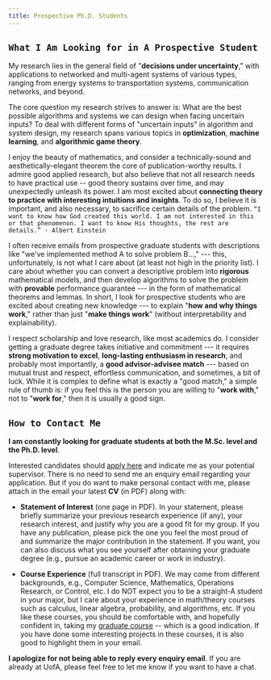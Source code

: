 ```yaml
---
title: Prospective Ph.D. Students
---
```


## `What I Am Looking for in A Prospective Student`

My research lies in the general field of "**decisions under uncertainty**," with applications to networked and multi-agent systems of various types, ranging from energy systems to transportation systems,  communication networks, and beyond. 

The core question my research strives to answer is: What are the best possible algorithms and systems we can design when facing uncertain inputs? To deal with different forms of "uncertain inputs" in algorithm and system design, my research spans various topics in **optimization**, **machine learning**, and **algorithmic game theory**.  

I enjoy the beauty of mathematics, and consider a technically-sound and aesthetically-elegant theorem the core of publication-worthy results. I admire good applied research, but also believe that not all research needs to have practical use -- good theory sustains over time, and may unexpectedly unleash its power. I am most excited about **connecting theory to practice with interesting intuitions and insights**. To do so, I believe it is important, and also necessary, to sacrifice certain details of the problem.  `“I want to know how God created this world. I am not interested in this or that phenomenon. I want to know His thoughts, the rest are details.” - Albert Einstein`

I often receive emails from prospective graduate students with descriptions like "we've implemented method A to solve problem B...,"  --- this, unfortunately, is not what I care about (at least not high in the priority list). I care about whether you can convert a descriptive problem into **rigorous** mathematical models, and then develop algorithms to solve the problem with **provable** performance guarantee --- in the form of mathematical theorems and lemmas. In short, I look for prospective students who are excited about creating new knowledge --- to explain "**how and why things work**," rather than just "**make things work**" (without interpretability and explainability).

I respect scholarship and love research, like most academics do. I consider getting a graduate degree takes initiative and commitment --- it requires  **strong motivation to excel**, **long-lasting enthusiasm in research**, and probably most importantly, a **good advisor-advisee match** --- based on mutual trust and respect,  effortless communication, and sometimes, a bit of luck. While it is complex to define what is exactly a "good match," a simple rule of thumb is: if you feel this is the person you are willing to "**work with**," not to "**work for**," then it is usually a good sign.

## `How to Contact Me`

**I am constantly looking for graduate students at both the M.Sc. level and the Ph.D. level**.  

Interested candidates should [apply here](https://www.ualberta.ca/computing-science/graduate-studies/programs-and-admissions/index.html) and indicate me as your potential supervisor.  There is no need to send me an enquiry email regarding your application. But if you do want to make personal contact with me, please attach in the email your latest **CV** (in PDF) along with:

- **Statement of Interest** (one page in PDF). In your statement, please briefly summarize your previous research experience (if any), your research interest, and justify why you are a good fit for my group. If you have any publication, please pick the one you feel the most proud of and summarize the major contribution in the statement. If you want, you can also discuss what you see yourself after obtaining your graduate degree (e.g., pursue an academic career or work in industry). 

- **Course Experience** (full transcript in PDF). We may come from different backgrounds, e.g., Computer Science, Mathematics, Operations Research, or Control, etc. I do NOT expect you to be a straight-A student in your major, but I care about your experience in math/theory courses such as calculus, linear algebra, probability, and  algorithms, etc. If you like these courses, you should be comfortable  with, and hopefully confident in, taking my [graduate course](/teaching/optcourse) --  which is a good indication. If you have done some interesting projects in these courses, it is also good to highlight them in your email.

**I apologize for not being able to reply every enquiry email**. If you are already at UofA, please feel free to let me know if you want to have a chat.